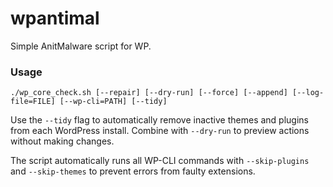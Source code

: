 # wpantimal
Simple AnitMalware script for WP.

### Usage

```
./wp_core_check.sh [--repair] [--dry-run] [--force] [--append] [--log-file=FILE] [--wp-cli=PATH] [--tidy]
```

Use the `--tidy` flag to automatically remove inactive themes and plugins from each WordPress install. Combine with `--dry-run` to preview actions without making changes.

The script automatically runs all WP-CLI commands with `--skip-plugins` and `--skip-themes` to prevent errors from faulty extensions.
